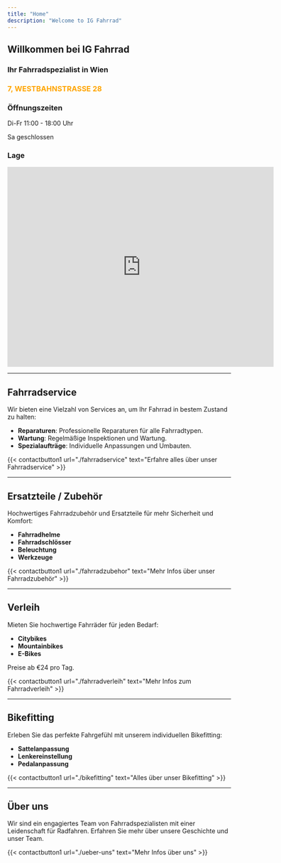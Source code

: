 ```yaml
---
title: "Home"
description: "Welcome to IG Fahrrad"
---
```


## Willkommen bei IG Fahrrad

### Ihr Fahrradspezialist in Wien

### <span style="color: #FFA500;">7, WESTBAHNSTRASSE 28</span>

### Öffnungszeiten
Di-Fr 11:00 - 18:00 Uhr

Sa geschlossen

### Lage
<div class="map-container">
  <iframe src="https://www.google.com/maps/embed?pb=!1m18!1m12!1m3!1d10632.304869009882!2d16.343288390617355!3d48.19798305595617!2m3!1f0!2f0!3f0!3m2!1i1024!2i768!4f13.1!3m3!1m2!1s0x476d078bce611633%3A0xaee4670db2202edc!2sIG%20Fahrrad!5e0!3m2!1sen!2sat!4v1628889339883!5m2!1sen!2sat" width="600" height="450" style="border:0;" allowfullscreen="" loading="lazy"></iframe>
</div>

---

## Fahrradservice

Wir bieten eine Vielzahl von Services an, um Ihr Fahrrad in bestem Zustand zu halten:

- **Reparaturen**: Professionelle Reparaturen für alle Fahrradtypen.
- **Wartung**: Regelmäßige Inspektionen und Wartung.
- **Spezialaufträge**: Individuelle Anpassungen und Umbauten.

{{< contactbutton1 url="./fahrradservice" text="Erfahre alles über unser Fahrradservice" >}}

---

## Ersatzteile / Zubehör

Hochwertiges Fahrradzubehör und Ersatzteile für mehr Sicherheit und Komfort:

- **Fahrradhelme**
- **Fahrradschlösser**
- **Beleuchtung**
- **Werkzeuge**

{{< contactbutton1 url="./fahrradzubehor" text="Mehr Infos über unser Fahrradzubehör" >}}

---

## Verleih

Mieten Sie hochwertige Fahrräder für jeden Bedarf:

- **Citybikes**
- **Mountainbikes**
- **E-Bikes**

Preise ab €24 pro Tag.


{{< contactbutton1 url="./fahrradverleih" text="Mehr Infos zum Fahrradverleih" >}}

---

## Bikefitting

Erleben Sie das perfekte Fahrgefühl mit unserem individuellen Bikefitting:

- **Sattelanpassung**
- **Lenkereinstellung**
- **Pedalanpassung**


{{< contactbutton1 url="./bikefitting" text="Alles über unser Bikefitting" >}}

---

## Über uns

Wir sind ein engagiertes Team von Fahrradspezialisten mit einer Leidenschaft für Radfahren. Erfahren Sie mehr über unsere Geschichte und unser Team.

{{< contactbutton1 url="./ueber-uns" text="Mehr Infos über uns" >}}

